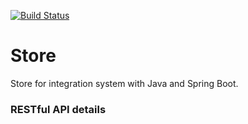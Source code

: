 [![Build Status](https://travis-ci.org/Relesi/ponto-inteligente-api-1.1.svg?branch=master)](https://travis-ci.org/Relesi/ponto-inteligente-api-1.1)
# Store
Store for integration system with Java and Spring Boot.
### RESTful API details
